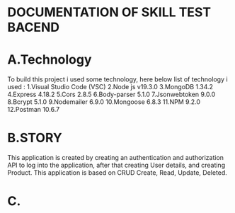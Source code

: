 # DOCUMENTATION OF SKILL TEST BACEND

# A.Technology
To build this project i used some technology, here below list of technology i used :
1.Visual Studio Code (VSC)
2.Node js v19.3.0
3.MongoDB 1.34.2
4.Express 4.18.2
5.Cors 2.8.5
6.Body-parser 5.1.0
7.Jsonwebtoken 9.0.0 
8.Bcrypt 5.1.0
9.Nodemailer 6.9.0
10.Mongoose 6.8.3
11.NPM 9.2.0
12.Postman 10.6.7

# B.STORY
This application is created by creating an authentication and authorization API to log into the application, after that creating User details, and creating Product.
This application is based on CRUD Create, Read, Update, Deleted.

# C.

